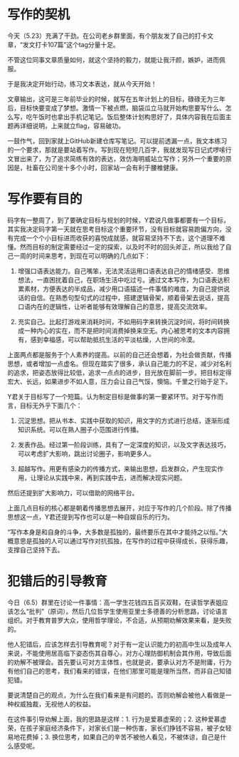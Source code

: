 
# 写作的契机

今天（5.23）充满了干劲。在公司老乡群里面，有个朋友发了自己的打卡文章，“发文打卡107篇”这个tag分量十足。

不管这位同事文章质量如何，就这个坚持的毅力，就能让我汗颜，嫉妒，进而佩服。

于是我决定开始行动，练习文本表达，就从今天开始！

文章输出，这可是三年前毕业的时候，就写在五年计划上的目标，碌碌无为三年后，目标快要变成了梦想。激情一下被点燃，脑袋瓜立马就开始构思要写什么、怎么写，吃午饭时也拿出手机记笔记。饭后整体计划构思好了，具体内容我在后面主题再详细说明，上来就立flag，容易破功。

一鼓作气，回到家就上GitHub新建仓库写笔记。可以提前透漏一点，我文本练习的一个要求，那就是要站着写作。写到现在短短几百字，我就发现写日记式啰嗦行文冒出来了，为了追求简练有效的表达，效仿海明威站立写作；另外一个重要的原因是，社畜在公司坐十多个小时，回家站一会有利于腰椎健康。

# 写作要有目的

码字有一整周了，到了要确定目标与规划的时候，Y君说凡做事都要有一个目标，其实我决定码字第一天就在思考目标这个重要环节，没有目标就容易跑偏方向，没有完成一个个小目标进而收获的喜悦成就感，就容易坚持不下去，这个道理不难懂。然而目标的制定需要经过一定的探索，以及时不时的回头斧正，所以我给了自己一周的时间来思考，到现在可以明确的几点如下：

1. 增强口语表达能力。自己嘴笨，无法灵活运用口语表达自己的情绪感受、思维想法，一直困扰着自己，在职场生活中吃过亏。通过文本写作，为口语表达积累素材，方便表达的半成品，减少用口语描述一件事情的难度，为自己提供说话的自信。在熟悉句型句式的过程中，搭建逻辑骨架，顺着骨架去说话，提高口语内在的逻辑性，让听者能够有效理解自己的意思，提高交流效率。

2. 充实自己。比起打游戏来消耗时间，不如用码字来转换沉淀时间，将时间转换成一种内心的实在，而不是把时间消费掉换来空无。内心被思考的文本内容拥有，感到幸福感，可以帮助抵抗生活的平淡枯燥，人世间的冷漠。

上面两点都是服务于个人素养的提高。以前的自己还会想着，为社会做贡献，传播思想，或者增加一点虚名。但现在踏实了很多，承认自己能力的不足，减少对名利的追求，把姿态放得比较低，追求一点点的进步，目光放在脚前一步。把目标定得宏大、长远，如果进步不如人意，压力会让自己气馁，懊恼。千里之行始于足下。

Y君关于目标写了一个短篇。认为制定目标是做事的第一要紧环节。对于写作而言，目标无外乎下面几个：

1. 沉淀思想。把从书本、实践中获取的知识，用文字的方式进行总结，逐渐形成知识系统。可以在熟人圈子小范围进行传播。

2. 发表作品。经过第一阶段训练，具有了一定深度的知识，以及文字表达技巧，可以考虑扩大影响，跳出讨论圈子，影响更多人。

3. 超越写作。用更有感染力的传播方式，来输出思想，启发群众，产生现实作用，让理论从实践中来，再到实践中去，进而解决现实问题。

然后还提到扩大影响力，可以借助的网络平台。

上面几点目标的核心都是朝着传播思想去展开，对应于写作的几个阶段。除了传播思想这一点，Y君还提到写作也可以是一种自娱自乐的行为。

“写作本身是和自身的斗争，大多数是孤独的，最终要乐在其中才能持之以恒。”大概意思是孤独的人可以通过写作对抗孤独，在写作的过程中获得成长，获得乐趣，支撑自己坚持下去。

# 犯错后的引导教育

今日（6.5）群里在讨论一件事情：高一学生花钱四五百买双鞋，在读哲学表姐应该怎么“批判”（原词）。然后几位哲学生使用亚里士多德善的分析思路，讨论语言组织。对于教育普罗大众，使用哲学理论，不合适，从预期劝解效果来看，是失败的。

他人犯错后，应该怎样去引导教育呢？对于有一定认识能力的初高中生以及成年人来说，不能使用居高临下姿态伤其自尊心，对方心理防御机制会其作用，导致后面的劝解不被理会。首先要认可对方主体性，也就是说，要承认对方不是附庸，行为有他们自己的思考，我们看来的错误，在他们那里可能是理所当然，而非自己知错犯错。

要说清楚自己的观点，为什么在我们看来是有问题的。否则劝解会被他人看做是一种权威独裁，无视他人的权益。

在这件事引导劝解上面，我的思路是这样：1. 行为是爱慕虚荣的；2. 这种爱慕虚荣，在孩子家庭经济条件下，对家长们是一种伤害，家长们挣钱不容易，被子女轻易地花费掉；3. 换位思考，如果自己的辛苦不被他人看见，不被体谅，自己是什么感受呢。
